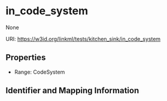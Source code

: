 # in_code_system

None

URI: https://w3id.org/linkml/tests/kitchen_sink/in_code_system



<!-- no inheritance hierarchy -->


## Properties

 * Range: CodeSystem

## Identifier and Mapping Information


